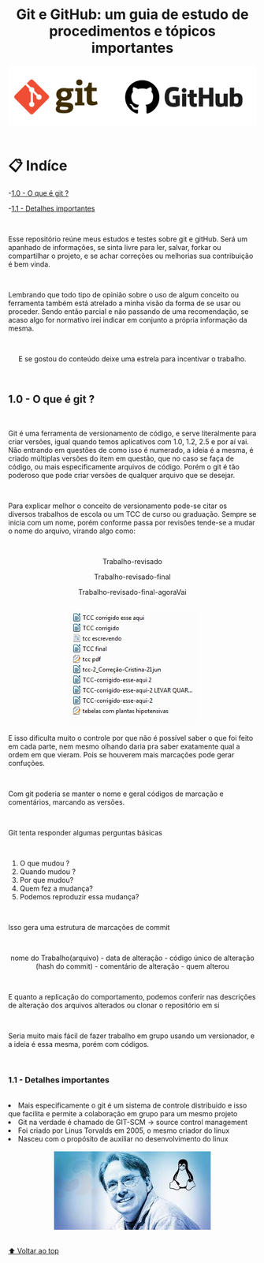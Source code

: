 <h1 align='center' name='inicio'>
  Git e GitHub: um guia de estudo de procedimentos e tópicos importantes
  </h1>

  <div align='center'>
    <img src="./images/git-giHub.png" alt="git and gitHub">
  </div>
  </br>

# 📋 Indíce

-[1.0 - O que é git ?](#id01)

-[1.1 - Detalhes importantes](#id01.1)

</br>
  <p>
    Esse repositório reúne meus estudos e testes sobre git e gitHub. Será um apanhado de informações, se sinta livre para ler, salvar, forkar ou compartilhar o projeto, e se achar correções ou melhorias sua contribuição é bem vinda.
  </p>

  </br>

  <p>
    Lembrando que todo tipo de opinião sobre o uso de algum conceito ou ferramenta também está atrelado a minha visão da forma de se usar ou proceder. Sendo então parcial e não passando de uma recomendação, se acaso algo for normativo irei indicar em conjunto a própria informação da mesma.
  </p>

  </br>

  <p align="center">
   E se gostou do conteúdo deixe uma estrela para incentivar o trabalho.
  </p>
  
</br>
<a name="id01"></a>

  <h2>1.0 - O que é git ?</h2>

  </br>

  <p>
  Git é uma ferramenta de versionamento de código, e serve literalmente para criar versões, igual quando temos aplicativos com 1.0, 1.2, 2.5 e por aí vai.
  Não entrando em questões de como isso é numerado, a ideia é a mesma, é criado múltiplas versões do item em questão, que no caso se faça de código, ou mais especificamente arquivos de código.
  Porém o git é tão poderoso que pode criar versões de qualquer arquivo que se desejar.
  </p>

  </br>

  <p>
  Para explicar melhor o conceito de versionamento pode-se citar os diversos trabalhos de escola ou um TCC de curso ou graduação. Sempre se inicia com um nome, porém conforme passa por revisões tende-se a mudar o nome do arquivo, virando algo como:
  </p>

  </br>

  <p align="center">
  Trabalho-revisado
  </p>
  <p align="center">
  Trabalho-revisado-final
  </p>
  <p align="center">
  Trabalho-revisado-final-agoraVai
  </p>

  </br>

  <div align='center'>
    <img src="./images/versoes-tcc.jpeg" alt="git and gitHub">
  </div>

  <p>
  E isso dificulta muito o controle por que não é possível saber o que foi feito em cada parte, nem mesmo olhando daria pra saber exatamente qual a ordem em que vieram. Pois se houverem mais marcações pode gerar confuções.
  </p>

  </br>

  <p>
  Com git poderia se manter o nome e geral códigos de marcação e comentários, marcando as versões.
  </p>

  </br>

  <p>Git tenta responder algumas perguntas básicas</p>

</br>
  <ol>
    <li>O que mudou ?</li>
    <li>Quando mudou ?</li>
    <li>Por que mudou?</li>
    <li>Quem fez a mudança?</li>
    <li>Podemos reproduzir essa mudança?</li>
  </ol>
</br>

  <p>Isso gera uma estrutura de marcações de commit</p>
</br>

  <p align="center" >
  nome do Trabalho(arquivo) - data de alteração - código único de alteração (hash do commit) - comentário de alteração - quem alterou
  </p>

</br>
  <p>E quanto a replicação do comportamento, podemos conferir nas descrições de alteração dos arquivos alterados ou clonar o repositório em si</p>

  </br>

  <p>
  Seria muito mais fácil de fazer trabalho em grupo usando um versionador, e a ideia é essa mesma, porém com códigos.
  </p>

</br>
<a name="id01.1"></a>
  <h3>1.1 - Detalhes importantes</h3>
  <br>

  <li>
  Mais especificamente o git é um sistema de controle distribuido e isso que facilita e permite a colaboração em grupo para um mesmo projeto
  </li>

  <li>Git na verdade é chamado de GIT-SCM -> source control management</li>

  <li>Foi criado por Linus Torvalds em 2005, o mesmo criador do linux</li>

  <li>Nasceu com o propósito de auxiliar no desenvolvimento do linux</li>

  <br>
  <div align='center'>
    <img src="./images//linus.jpeg" alt="Linus Torvalds">
  </div>

<br>[⬆ Voltar ao top](#inicio) <br>
